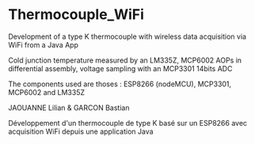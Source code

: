# Thermocouple_WiFi
Development of a type K thermocouple with wireless data acquisition via WiFi from a Java App

Cold junction temperature measured by an LM335Z, MCP6002 AOPs in differential assembly, voltage sampling with an MCP3301 14bits ADC

The components used are thoses : ESP8266 (nodeMCU), MCP3301, MCP6002 and LM335Z

JAOUANNE Lilian & GARCON Bastian

Développement d'un thermocouple de type K basé sur un ESP8266 avec acquisition WiFi depuis une application Java
